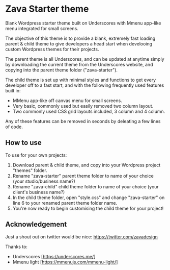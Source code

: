 # Zava Starter theme

Blank Wordpress starter theme built on Underscores with Mmenu app-like menu integrated for small screens.

The objective of this theme is to provide a blank, extremely fast loading parent & child theme to give developers a head start when develooing custom Wordpress themes for their projects.

The parent theme is all Underscores, and can be updated at anytime simply by downloading the current theme from the Underscores website, and copying into the parent theme folder ("zava-starter").

The child theme is set up with minimal styles and functions to get every developer off to a fast start, and with the following frequently used features built in:
- MMenu app-like off canvas menu for small screens.
- Very basic, commonly used but easily removed two column layout.
- Two commonly used CSS grid layouts included, 3 column and 4 column.

Any of these features can be removed in seconds by deleating a few lines of code.

## How to use

To use for your own projects:
1. Download parent & child theme, and copy into your Wordpress project "themes" folder.
2. Rename "zava-starter" parent theme folder to name of your choice (your studio/business name?)
3. Rename "zava-child" child theme folder to name of your choice (your client's business name?)
4. In the child theme folder, open "style.css" and change "zava-starter" on line 6 to your renamed parent theme folder name.
5. You're now ready to begin customising the child theme for your project!

## Acknowledgement

Just a shout out on twitter would be nice: https://twitter.com/zavadesign

Thanks to:
- Underscores [https://underscores.me/]
- Mmenu light [https://mmenujs.com/mmenu-light/]
